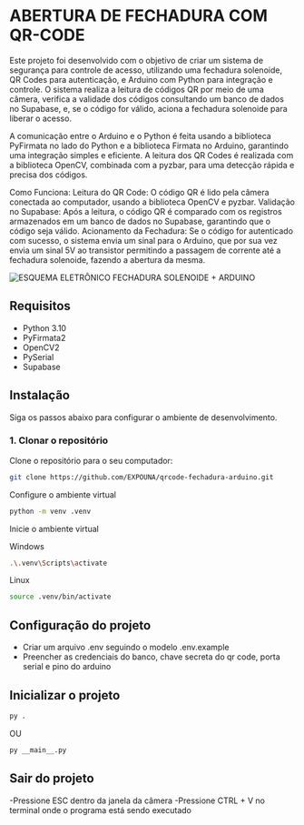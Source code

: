 # ABERTURA DE FECHADURA COM QR-CODE

Este projeto foi desenvolvido com o objetivo de criar um sistema de segurança para controle de acesso, utilizando uma fechadura solenoide, QR Codes para autenticação, e Arduino com Python para integração e controle. O sistema realiza a leitura de códigos QR por meio de uma câmera, verifica a validade dos códigos consultando um banco de dados no Supabase, e, se o código for válido, aciona a fechadura solenoide para liberar o acesso.

A comunicação entre o Arduino e o Python é feita usando a biblioteca PyFirmata no lado do Python e a biblioteca Firmata no Arduino, garantindo uma integração simples e eficiente. A leitura dos QR Codes é realizada com a biblioteca OpenCV, combinada com a pyzbar, para uma detecção rápida e precisa dos códigos.

Como Funciona:
Leitura do QR Code: O código QR é lido pela câmera conectada ao computador, usando a biblioteca OpenCV e pyzbar.
Validação no Supabase: Após a leitura, o código QR é comparado com os registros armazenados em um banco de dados no Supabase, garantindo que o código seja válido.
Acionamento da Fechadura: Se o código for autenticado com sucesso, o sistema envia um sinal para o Arduino, que por sua vez envia um sinal 5V ao transistor permitindo a passagem de corrente até a fechadura solenoide, fazendo a abertura da mesma.

![ESQUEMA ELETRÔNICO FECHADURA SOLENOIDE + ARDUINO](https://github.com/user-attachments/assets/d416cb2b-0a92-4b0e-b1ec-6ac5c3220cd5)

## Requisitos

- Python 3.10
- PyFirmata2
- OpenCV2
- PySerial
- Supabase

## Instalação

Siga os passos abaixo para configurar o ambiente de desenvolvimento.

### 1. Clonar o repositório

Clone o repositório para o seu computador:

```bash
git clone https://github.com/EXPOUNA/qrcode-fechadura-arduino.git
```

Configure o ambiente virtual

```bash
python -m venv .venv
```

Inicie o ambiente virtual

Windows

```bash
.\.venv\Scripts\activate
```

Linux

```bash
source .venv/bin/activate
```

## Configuração do projeto

- Criar um arquivo .env seguindo o modelo .env.example
- Preencher as credenciais do banco, chave secreta do qr code, porta serial e pino do arduino

## Inicializar o projeto

```bash
py .
```
OU
```bash
py __main__.py
```

## Sair do projeto

-Pressione ESC dentro da janela da câmera
-Pressione CTRL + V no terminal onde o programa está sendo executado
